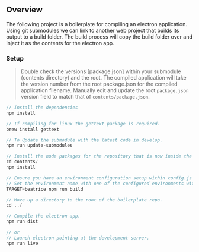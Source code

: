 ## Overview
The following project is a boilerplate for compiling an electron application. Using git submodules we can 
link to another web project that builds its output to a build folder. The build process will copy the build
folder over and inject it as the contents for the electron app.

### Setup
> Double check the versions [package.json] within your submodule (contents directory) and the root. The compiled application will take the version number from the root package.json for the compiled application filename. Manually edit and update the root `package.json` version field to match that of `contents/package.json`.
```javascript
// Install the dependencies
npm install

// If compiling for linux the gettext package is required.
brew install gettext

// To Update the submodule with the latest code in develop.
npm run update-submodules

// Install the node packages for the repository that is now inside the contents directory.
cd contents/
npm install

// Ensure you have an environment configuration setup within config.js inside the newly populated contents directory before continuing.
// Set the environment name with one of the configured environments within config.js. beatrice is an example
TARGET=beatrice npm run build

// Move up a directory to the root of the boilerplate repo.
cd ../

// Compile the electron app.
npm run dist

// or
// Launch electron pointing at the development server.
npm run live
```
